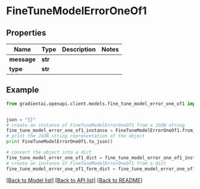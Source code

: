 # FineTuneModelErrorOneOf1


## Properties
Name | Type | Description | Notes
------------ | ------------- | ------------- | -------------
**message** | **str** |  | 
**type** | **str** |  | 

## Example

```python
from gradientai.openapi.client.models.fine_tune_model_error_one_of1 import FineTuneModelErrorOneOf1


json = "{}"
# create an instance of FineTuneModelErrorOneOf1 from a JSON string
fine_tune_model_error_one_of1_instance = FineTuneModelErrorOneOf1.from_json(json)
# print the JSON string representation of the object
print FineTuneModelErrorOneOf1.to_json()

# convert the object into a dict
fine_tune_model_error_one_of1_dict = fine_tune_model_error_one_of1_instance.to_dict()
# create an instance of FineTuneModelErrorOneOf1 from a dict
fine_tune_model_error_one_of1_form_dict = fine_tune_model_error_one_of1.from_dict(fine_tune_model_error_one_of1_dict)
```
[[Back to Model list]](../README.md#documentation-for-models) [[Back to API list]](../README.md#documentation-for-api-endpoints) [[Back to README]](../README.md)


